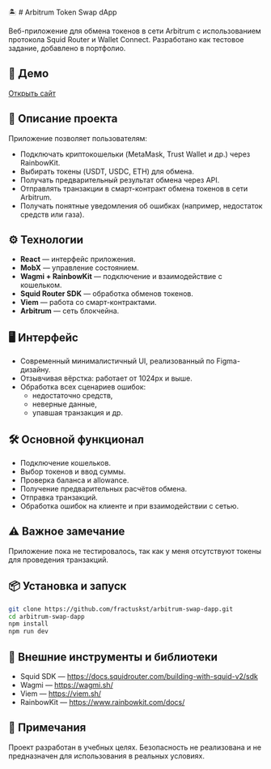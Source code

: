 🏝️ # Arbitrum Token Swap dApp

Веб-приложение для обмена токенов в сети Arbitrum с использованием протокола Squid Router и Wallet Connect. Разработано как тестовое задание, добавлено в портфолио.

## 🔗 Демо
[Открыть сайт](https://fractuskst.github.io/arbitrum-swap-dapp/)

## 📌 Описание проекта

Приложение позволяет пользователям:

- Подключать криптокошельки (MetaMask, Trust Wallet и др.) через RainbowKit.
- Выбирать токены (USDT, USDC, ETH) для обмена.
- Получать предварительный результат обмена через API.
- Отправлять транзакции в смарт-контракт обмена токенов в сети Arbitrum.
- Получать понятные уведомления об ошибках (например, недостаток средств или газа).

## ⚙️ Технологии

- **React** — интерфейс приложения.
- **MobX** — управление состоянием.
- **Wagmi + RainbowKit** — подключение и взаимодействие с кошельком.
- **Squid Router SDK** — обработка обменов токенов.
- **Viem** — работа со смарт-контрактами.
- **Arbitrum** — сеть блокчейна.

## 🖥 Интерфейс

- Современный минималистичный UI, реализованный по Figma-дизайну.
- Отзывчивая вёрстка: работает от 1024px и выше.
- Обработка всех сценариев ошибок:
  - недостаточно средств,
  - неверные данные,
  - упавшая транзакция и др.

## 🛠️ Основной функционал

- Подключение кошельков.
- Выбор токенов и ввод суммы.
- Проверка баланса и allowance.
- Получение предварительных расчётов обмена.
- Отправка транзакций.
- Обработка ошибок на клиенте и при взаимодействии с сетью.

## ⚠️ Важное замечание
Приложение пока не тестировалось, так как у меня отсутствуют токены для проведения транзакций. 

## 📦 Установка и запуск

```bash
git clone https://github.com/fractuskst/arbitrum-swap-dapp.git
cd arbitrum-swap-dapp
npm install
npm run dev
```

## 🔗 Внешние инструменты и библиотеки
- Squid SDK — https://docs.squidrouter.com/building-with-squid-v2/sdk
- Wagmi — https://wagmi.sh/
- Viem — https://viem.sh/
- RainbowKit — https://www.rainbowkit.com/docs/

## 📜 Примечания
Проект разработан в учебных целях. Безопасность не реализована и не предназначен для использования в реальных условиях.
